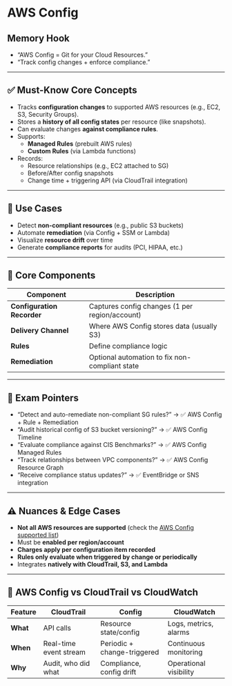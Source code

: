 # AWS Config

## Memory Hook

- “AWS Config = Git for your Cloud Resources.”
- “Track config changes + enforce compliance.”

---

## ✅ Must-Know Core Concepts

- Tracks **configuration changes** to supported AWS resources (e.g., EC2, S3, Security Groups).
- Stores a **history of all config states** per resource (like snapshots).
- Can evaluate changes **against compliance rules**.
- Supports:
  - **Managed Rules** (prebuilt AWS rules)
  - **Custom Rules** (via Lambda functions)
- Records:
  - Resource relationships (e.g., EC2 attached to SG)
  - Before/After config snapshots
  - Change time + triggering API (via CloudTrail integration)

---

## 🧪 Use Cases

- Detect **non-compliant resources** (e.g., public S3 buckets)
- Automate **remediation** (via Config + SSM or Lambda)
- Visualize **resource drift** over time
- Generate **compliance reports** for audits (PCI, HIPAA, etc.)

---

## 🧩 Core Components

| Component       | Description                                           |
|------------------|-------------------------------------------------------|
| **Configuration Recorder** | Captures config changes (1 per region/account)      |
| **Delivery Channel**        | Where AWS Config stores data (usually S3)         |
| **Rules**                   | Define compliance logic                          |
| **Remediation**             | Optional automation to fix non-compliant state   |

---

## 📌 Exam Pointers

- “Detect and auto-remediate non-compliant SG rules?” → ✅ AWS Config + Rule + Remediation
- “Audit historical config of S3 bucket versioning?” → ✅ AWS Config Timeline
- “Evaluate compliance against CIS Benchmarks?” → ✅ AWS Config Managed Rules
- “Track relationships between VPC components?” → ✅ AWS Config Resource Graph
- “Receive compliance status updates?” → ✅ EventBridge or SNS integration

---

## ⚠️ Nuances & Edge Cases

- **Not all AWS resources are supported** (check the [AWS Config supported list](https://docs.aws.amazon.com/config/latest/developerguide/resource-config-reference.html))
- Must be **enabled per region/account**
- **Charges apply per configuration item recorded**
- **Rules only evaluate when triggered by change or periodically**
- Integrates **natively with CloudTrail, S3, and Lambda**

---

## 🔄 AWS Config vs CloudTrail vs CloudWatch

| Feature       | CloudTrail              | Config                      | CloudWatch                    |
|----------------|--------------------------|------------------------------|-------------------------------|
| **What**       | API calls                | Resource state/config       | Logs, metrics, alarms         |
| **When**       | Real-time event stream   | Periodic + change-triggered | Continuous monitoring         |
| **Why**        | Audit, who did what      | Compliance, config drift    | Operational visibility        |

